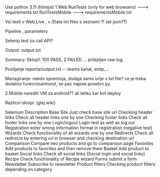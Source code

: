 Use python 3.11 (hitrejsi)
1.Web
RunTests  (only for web browsers) ---> requirements.txt
RunTestsMobile  ---> requirementsMobile.txt

Vsi testi v Web,Live  , v /Data txt files s seznami  ?! (ali json??)

Pipeline , parameters

Seleniu test za call API?


Output:
output.txt

Summary:
Sklop1: 100 PASS, 2 FAILED
...
prilepljen raw log.

Posiljanje reporta/output.txt -- teams kanal, smtp,...

Managiranje:
nekdo spreminja, dodaja samo urlje v txt file?
ce je treba dodatno funkcnioanlnoist, se pac napise posebni py.


2.Mobile
narediti VM za android?? ali lahko kar kot deploy

Razlicni sklopi: (glej wiki)


Selenium	Description
Base Site	Just check base site url
Checking header links	Check all header links one by one
Checking footer links	Check all footer links one by one
Login/logout	Login test as well as log out
Registration	enter wrong information format in registration (negative test)
Wizards	Check functionality of all wizards one by one
Redirects	Check all redirects by entering url in browser and checking destination url
Comparison	Compare two products and go to comparison page
Favorites	Add products to favorites and then remove them
Basket	Add product to basket
Social links	Check all social links (Social login and social links)
Recipe	Check functionality of Recipe wizard
Forms	submit a form
Newsletter	Subscribe to newsletter
Product filters	Checking product filters depending on category